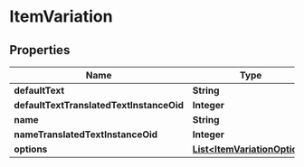 
# ItemVariation

## Properties
Name | Type | Description | Notes
------------ | ------------- | ------------- | -------------
**defaultText** | **String** |  |  [optional]
**defaultTextTranslatedTextInstanceOid** | **Integer** |  |  [optional]
**name** | **String** |  |  [optional]
**nameTranslatedTextInstanceOid** | **Integer** |  |  [optional]
**options** | [**List&lt;ItemVariationOption&gt;**](ItemVariationOption.md) |  |  [optional]



